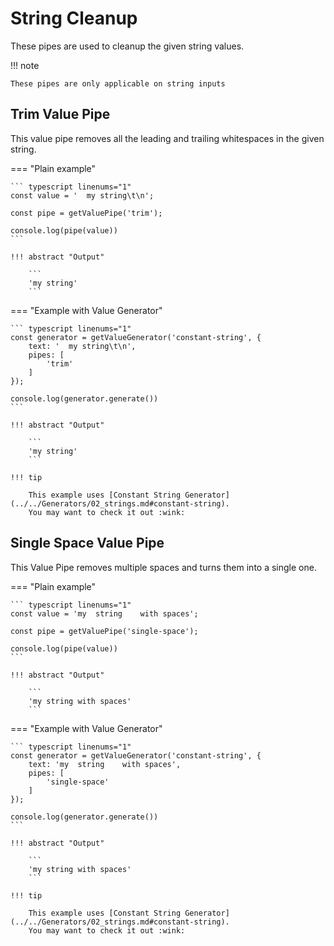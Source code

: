 # String Cleanup

These pipes are used to cleanup the given string values.

!!! note

    These pipes are only applicable on string inputs

## Trim Value Pipe

This value pipe removes all the leading and trailing whitespaces in
the given string.

=== "Plain example"

    ``` typescript linenums="1"
    const value = '  my string\t\n';

    const pipe = getValuePipe('trim');

    console.log(pipe(value))
    ```

    !!! abstract "Output"

        ```
        'my string'
        ```

=== "Example with Value Generator"

    ``` typescript linenums="1"
    const generator = getValueGenerator('constant-string', {
        text: '  my string\t\n',
        pipes: [
            'trim'
        ]
    });

    console.log(generator.generate())
    ```

    !!! abstract "Output"

        ```
        'my string'
        ```

    !!! tip

        This example uses [Constant String Generator](../../Generators/02_strings.md#constant-string).
        You may want to check it out :wink:

## Single Space Value Pipe

This Value Pipe removes multiple spaces and turns them into a single one.

=== "Plain example"

    ``` typescript linenums="1"
    const value = 'my  string    with spaces';

    const pipe = getValuePipe('single-space');

    console.log(pipe(value))
    ```

    !!! abstract "Output"

        ```
        'my string with spaces'
        ```

=== "Example with Value Generator"

    ``` typescript linenums="1"
    const generator = getValueGenerator('constant-string', {
        text: 'my  string    with spaces',
        pipes: [
            'single-space'
        ]
    });

    console.log(generator.generate())
    ```

    !!! abstract "Output"

        ```
        'my string with spaces'
        ```

    !!! tip

        This example uses [Constant String Generator](../../Generators/02_strings.md#constant-string).
        You may want to check it out :wink:
